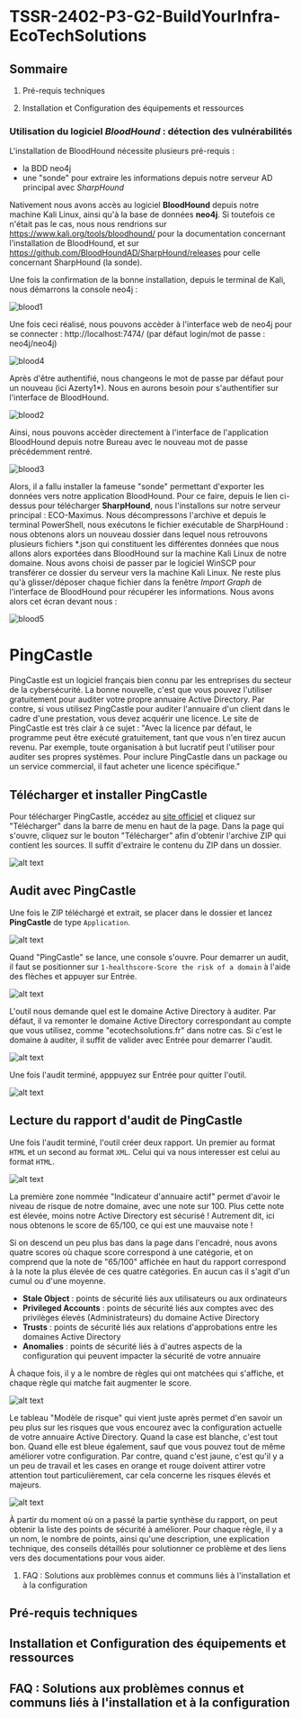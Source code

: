 # **TSSR-2402-P3-G2-BuildYourInfra-EcoTechSolutions**

## **Sommaire**

1) Pré-requis techniques

2) Installation et Configuration des équipements et ressources
  
### Utilisation du logiciel *BloodHound* : détection des vulnérabilités
  
L'installation de BloodHound nécessite plusieurs pré-requis :

   -  la BDD neo4j
   -  une "sonde" pour extraire les informations depuis notre serveur AD principal avec *SharpHound*
  
Nativement nous avons accès au logiciel **BloodHound** depuis notre machine Kali Linux, ainsi qu'à la base de données **neo4j**.
Si toutefois ce n'était pas le cas, nous nous rendrions sur https://www.kali.org/tools/bloodhound/ pour la documentation concernant l'installation de BloodHound, et sur https://github.com/BloodHoundAD/SharpHound/releases pour celle concernant SharpHound (la sonde).
  
Une fois la confirmation de la bonne installation, depuis le terminal de Kali, nous démarrons la console neo4j :
  
![blood1](./ressources/blood1.jpg)
  
Une fois ceci réalisé, nous pouvons accèder à l'interface web de neo4j pour se connecter : http://localhost:7474/ (par défaut login/mot de passe : neo4j/neo4j)
  
![blood4](./ressources/blood2.jpg)
  
Après d'être authentifié, nous changeons le mot de passe par défaut pour un nouveau (ici Azerty1*). Nous en aurons besoin pour s'authentifier sur l'interface de BloodHound.
  
![blood2](./ressources/blood3.jpg)
  
Ainsi, nous pouvons accèder directement à l'interface de l'application BloodHound depuis notre Bureau avec le nouveau mot de passe précédemment rentré.
  
![blood3](./ressources/blood4.jpg)
  
Alors, il a fallu installer la fameuse "sonde" permettant d'exporter les données vers notre application BloodHound.
Pour ce faire, depuis le lien ci-dessus pour télécharger **SharpHound**, nous l'installons sur notre serveur principal : ECO-Maximus. Nous décompressons l'archive et depuis le terminal PowerShell, nous exécutons le fichier exécutable de SharpHound : nous obtenons alors un nouveau dossier dans lequel nous retrouvons plusieurs fichiers *.json qui constituent les différentes données que nous allons alors exportées dans BloodHound sur la machine Kali Linux de notre domaine.
Nous avons choisi de passer par le logiciel WinSCP pour transférer ce dossier du serveur vers la machine Kali Linux.
Ne reste plus qu'à glisser/déposer chaque fichier dans la fenêtre *Import Graph* de l'interface de BloodHound pour récupérer les informations.
Nous avons alors cet écran devant nous :
  
![blood5](./ressources/blood5.jpg)
  
# PingCastle

PingCastle est un logiciel français bien connu par les entreprises du secteur de la cybersécurité. La bonne nouvelle, c'est que vous pouvez l'utiliser gratuitement pour auditer votre propre annuaire Active Directory. Par contre, si vous utilisez PingCastle pour auditer l'annuaire d'un client dans le cadre d'une prestation, vous devez acquérir une licence. Le site de PingCastle est très clair à ce sujet : "Avec la licence par défaut, le programme peut être exécuté gratuitement, tant que vous n'en tirez aucun revenu. Par exemple, toute organisation à but lucratif peut l'utiliser pour auditer ses propres systèmes. Pour inclure PingCastle dans un package ou un service commercial, il faut acheter une licence spécifique."

## Télécharger et installer PingCastle

Pour télécharger PingCastle, accédez au [site officiel](https://www.pingcastle.com) et cliquez sur "Télécharger" dans la barre de menu en haut de la page. Dans la page qui s'ouvre, cliquez sur le bouton "Télécharger" afin d'obtenir l'archive ZIP qui contient les sources. Il suffit d'extraire le contenu du ZIP dans un dossier.

![alt text](PingCastle-1-1.png)

## Audit avec PingCastle

Une fois le ZIP téléchargé et extrait, se placer dans le dossier et lancez **PingCastle** de type `Application`.

![alt text](PingCastle-2-1.png)

Quand "PingCastle" se lance, une console s'ouvre. Pour demarrer un audit, il faut se positionner sur `1-healthscore-Score the risk of a domain` à l'aide des flèches et appuyer sur Entrée.

![alt text](PingCastle-3-1.png)

L'outil nous demande quel est le domaine Active Directory à auditer. Par défaut, il va remonter le domaine Active Directory correspondant au compte que vous utilisez, comme "ecotechsolutions.fr" dans notre cas. Si c'est le domaine à auditer, il suffit de valider avec Entrée pour demarrer l'audit.

![alt text](PingCastle-4-1.png)

Une fois l'audit terminé, apppuyez sur Entrée pour quitter l'outil.

![alt text](PingCastle-5-1.png)

## Lecture du rapport d'audit de PingCastle

Une fois l'audit terminé, l'outil créer deux rapport. Un premier au format `HTML` et un second au format `XML`. Celui qui va nous interesser est celui au format `HTML`.

![alt text](PingCastle-6.png)

La première zone nommée "Indicateur d'annuaire actif" permet d'avoir le niveau de risque de notre domaine, avec une note sur 100. Plus cette note est élevée, moins notre Active Directory est sécurisé ! Autrement dit, ici nous obtenons le score de 65/100, ce qui est une mauvaise note !

Si on descend un peu plus bas dans la page dans l'encadré, nous avons quatre scores où chaque score correspond à une catégorie, et on comprend que la note de "65/100" affichée en haut du rapport correspond à la note la plus élevée de ces quatre catégories. En aucun cas il s'agit d'un cumul ou d'une moyenne.

- **Stale Object** : points de sécurité liés aux utilisateurs ou aux ordinateurs
- **Privileged Accounts** : points de sécurité liés aux comptes avec des privilèges élevés (Administrateurs) du domaine Active Directory
- **Trusts** : points de sécurité liés aux relations d'approbations entre les domaines Active Directory
- **Anomalies** : points de sécurité liés à d'autres aspects de la configuration qui peuvent impacter la sécurité de votre annuaire

À chaque fois, il y a le nombre de règles qui ont matchées qui s'affiche, et chaque règle qui matche fait augmenter le score.

![alt text](PingCastle-7.png)

Le tableau "Modèle de risque" qui vient juste après permet d'en savoir un peu plus sur les risques que vous encourez avec la configuration actuelle de votre annuaire Active Directory. Quand la case est blanche, c'est tout bon. Quand elle est bleue également, sauf que vous pouvez tout de même améliorer votre configuration. Par contre, quand c'est jaune, c'est qu'il y a un peu de travail et les cases en orange et rouge doivent attirer votre attention tout particulièrement, car cela concerne les risques élevés et majeurs.

![alt text](PingCastle-8-1.png)

À partir du moment où on a passé la partie synthèse du rapport, on peut obtenir la liste des points de sécurité à améliorer. Pour chaque règle, il y a un nom, le nombre de points, ainsi qu'une description, une explication technique, des conseils détaillés pour solutionner ce problème et des liens vers des documentations pour vous aider.

1) FAQ : Solutions aux problèmes connus et communs liés à l'installation et à la configuration

## **Pré-requis techniques**

## **Installation et Configuration des équipements et ressources**

## **FAQ : Solutions aux problèmes connus et communs liés à l'installation et à la configuration**
